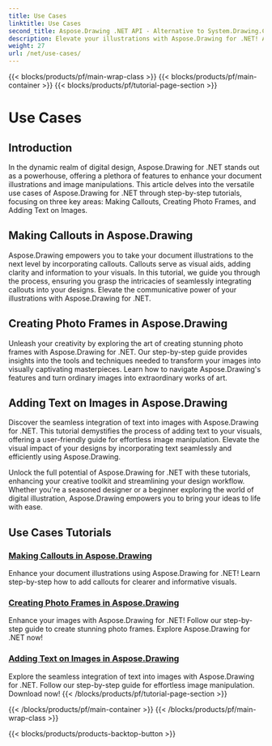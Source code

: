 ```yaml
---
title: Use Cases
linktitle: Use Cases
second_title: Aspose.Drawing .NET API - Alternative to System.Drawing.Common
description: Elevate your illustrations with Aspose.Drawing for .NET! Add callouts, create stunning frames, and seamlessly integrate text into images with our tutorials.
weight: 27
url: /net/use-cases/
---
```


{{< blocks/products/pf/main-wrap-class >}}
{{< blocks/products/pf/main-container >}}
{{< blocks/products/pf/tutorial-page-section >}}

# Use Cases

## Introduction

In the dynamic realm of digital design, Aspose.Drawing for .NET stands out as a powerhouse, offering a plethora of features to enhance your document illustrations and image manipulations. This article delves into the versatile use cases of Aspose.Drawing for .NET through step-by-step tutorials, focusing on three key areas: Making Callouts, Creating Photo Frames, and Adding Text on Images.

## Making Callouts in Aspose.Drawing

Aspose.Drawing empowers you to take your document illustrations to the next level by incorporating callouts. Callouts serve as visual aids, adding clarity and information to your visuals. In this tutorial, we guide you through the process, ensuring you grasp the intricacies of seamlessly integrating callouts into your designs. Elevate the communicative power of your illustrations with Aspose.Drawing for .NET.

## Creating Photo Frames in Aspose.Drawing

Unleash your creativity by exploring the art of creating stunning photo frames with Aspose.Drawing for .NET. Our step-by-step guide provides insights into the tools and techniques needed to transform your images into visually captivating masterpieces. Learn how to navigate Aspose.Drawing's features and turn ordinary images into extraordinary works of art.

## Adding Text on Images in Aspose.Drawing

Discover the seamless integration of text into images with Aspose.Drawing for .NET. This tutorial demystifies the process of adding text to your visuals, offering a user-friendly guide for effortless image manipulation. Elevate the visual impact of your designs by incorporating text seamlessly and efficiently using Aspose.Drawing.

Unlock the full potential of Aspose.Drawing for .NET with these tutorials, enhancing your creative toolkit and streamlining your design workflow. Whether you're a seasoned designer or a beginner exploring the world of digital illustration, Aspose.Drawing empowers you to bring your ideas to life with ease.

## Use Cases Tutorials
### [Making Callouts in Aspose.Drawing](./make-callout/)
Enhance your document illustrations using Aspose.Drawing for .NET! Learn step-by-step how to add callouts for clearer and informative visuals.
### [Creating Photo Frames in Aspose.Drawing](./photo-frame/)
Enhance your images with Aspose.Drawing for .NET! Follow our step-by-step guide to create stunning photo frames. Explore Aspose.Drawing for .NET now!
### [Adding Text on Images in Aspose.Drawing](./text-on-image/)
Explore the seamless integration of text into images with Aspose.Drawing for .NET. Follow our step-by-step guide for effortless image manipulation. Download now!
{{< /blocks/products/pf/tutorial-page-section >}}

{{< /blocks/products/pf/main-container >}}
{{< /blocks/products/pf/main-wrap-class >}}

{{< blocks/products/products-backtop-button >}}
